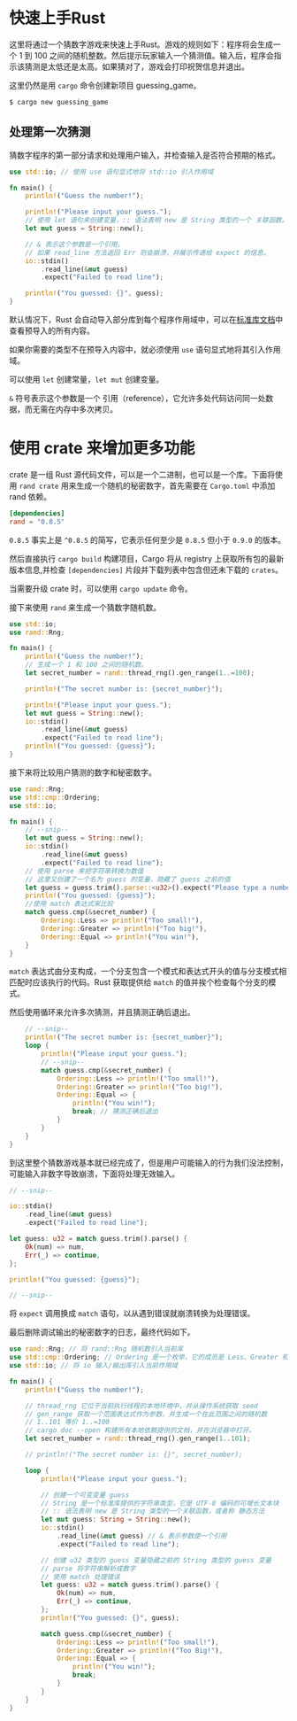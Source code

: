 # 快速上手Rust

这里将通过一个猜数字游戏来快速上手Rust。游戏的规则如下：程序将会生成一个 1 到 100 之间的随机整数。然后提示玩家输入一个猜测值。输入后，程序会指示该猜测是太低还是太高。如果猜对了，游戏会打印祝贺信息并退出。

这里仍然是用 `cargo` 命令创建新项目 guessing_game。

```bash
$ cargo new guessing_game
```

## 处理第一次猜测

猜数字程序的第一部分请求和处理用户输入，并检查输入是否符合预期的格式。

```rust
use std::io; // 使用 use 语句显式地将 std::io 引入作用域

fn main() {
    println!("Guess the number!");

    println!("Please input your guess.");
    // 使用 let 语句来创建变量，:: 语法表明 new 是 String 类型的一个 关联函数。
    let mut guess = String::new();

    // & 表示这个参数是一个引用。
    // 如果 read_line 方法返回 Err 则会崩溃，并展示传递给 expect 的信息。
    io::stdin()
        .read_line(&mut guess)
        .expect("Failed to read line");

    println!("You guessed: {}", guess);
}
```

默认情况下，Rust 会自动导入部分库到每个程序作用域中，可以在[标准库文档](https://doc.rust-lang.org/std/prelude/index.html)中查看预导入的所有内容。

如果你需要的类型不在预导入内容中，就必须使用 `use` 语句显式地将其引入作用域。

可以使用 `let` 创建常量，`let mut` 创建变量。

`&` 符号表示这个参数是一个 引用（reference），它允许多处代码访问同一处数据，而无需在内存中多次拷贝。

# 使用 crate 来增加更多功能

crate 是一组 Rust 源代码文件，可以是一个二进制，也可以是一个库。下面将使用 `rand crate` 用来生成一个随机的秘密数字，首先需要在 `Cargo.toml` 中添加 rand 依赖。

```toml
[dependencies]
rand = "0.8.5"
```

`0.8.5` 事实上是 `^0.8.5` 的简写，它表示任何至少是 `0.8.5` 但小于 `0.9.0` 的版本。

然后直接执行 `cargo build` 构建项目，Cargo 将从 registry 上获取所有包的最新版本信息,并检查 `[dependencies]` 片段并下载列表中包含但还未下载的 `crates`。

当需要升级 crate 时，可以使用 `cargo update` 命令。

接下来使用 `rand` 来生成一个猜数字随机数。

```rust
use std::io;
use rand::Rng;

fn main() {
    println!("Guess the number!");
    // 生成一个 1 和 100 之间的随机数。
    let secret_number = rand::thread_rng().gen_range(1..=100);

    println!("The secret number is: {secret_number}");

    println!("Please input your guess.");
    let mut guess = String::new();
    io::stdin()
        .read_line(&mut guess)
        .expect("Failed to read line");
    println!("You guessed: {guess}");
}
```

接下来将比较用户猜测的数字和秘密数字。

```rust
use rand::Rng;
use std::cmp::Ordering;
use std::io;

fn main() {
    // --snip--
    let mut guess = String::new();
    io::stdin()
        .read_line(&mut guess)
        .expect("Failed to read line");
    // 使用 parse 来把字符串转换为数值
    // 这里又创建了一个名为 guess 的变量，隐藏了 guess 之前的值
    let guess = guess.trim().parse::<u32>().expect("Please type a number!");
    println!("You guessed: {guess}");
    //使用 match 表达式来比较
    match guess.cmp(&secret_number) {
        Ordering::Less => println!("Too small!"),
        Ordering::Greater => println!("Too big!"),
        Ordering::Equal => println!("You win!"),
    }
}
```

`match` 表达式由分支构成，一个分支包含一个模式和表达式开头的值与分支模式相匹配时应该执行的代码。Rust 获取提供给 `match` 的值并挨个检查每个分支的模式。

然后使用循环来允许多次猜测，并且猜测正确后退出。

```rust
    // --snip--
    println!("The secret number is: {secret_number}");
    loop {
        println!("Please input your guess.");
        // --snip--
        match guess.cmp(&secret_number) {
            Ordering::Less => println!("Too small!"),
            Ordering::Greater => println!("Too big!"),
            Ordering::Equal => {
                println!("You win!");
                break; // 猜测正确后退出
            }
        }
    }
}
```
到这里整个猜数游戏基本就已经完成了，但是用户可能输入的行为我们没法控制，可能输入非数字导致崩溃，下面将处理无效输入。
```rust
// --snip--

io::stdin()
    .read_line(&mut guess)
    .expect("Failed to read line");

let guess: u32 = match guess.trim().parse() {
    Ok(num) => num,
    Err(_) => continue,
};

println!("You guessed: {guess}");

// --snip--

```
将 `expect` 调用换成 `match` 语句，以从遇到错误就崩溃转换为处理错误。

最后删除调试输出的秘密数字的日志，最终代码如下。
```rust
use rand::Rng; // 将 rand::Rng 随机数引入当前库
use std::cmp::Ordering; // Ordering 是一个枚举，它的成员是 Less、Greater 和 Equal
use std::io; // 将 io 输入/输出库引入当前作用域

fn main() {
    println!("Guess the number!");

    // thread_rng 它位于当前执行线程的本地环境中，并从操作系统获取 seed
    // gen_range 获取一个范围表达式作为参数，并生成一个在此范围之间的随机数
    // 1..101 等价 1..=100
    // cargo doc --open 构建所有本地依赖提供的文档，并在浏览器中打开。
    let secret_number = rand::thread_rng().gen_range(1..101);

    // println!("The secret number is: {}", secret_number);

    loop {
        println!("Please input your guess.");

        // 创建一个可变变量 guess
        // String 是一个标准库提供的字符串类型，它是 UTF-8 编码的可增长文本块
        // :: 语法表明 new 是 String 类型的一个关联函数，或者称 静态方法
        let mut guess: String = String::new();
        io::stdin()
            .read_line(&mut guess) // & 表示参数使一个引用
            .expect("Failed to read line");

        // 创建 u32 类型的 guess 变量隐藏之前的 String 类型的 guess 变量
        // parse 将字符串解析成数字
        // 使用 match 处理错误
        let guess: u32 = match guess.trim().parse() {
            Ok(num) => num,
            Err(_) => continue,
        };
        println!("You guessed: {}", guess);

        match guess.cmp(&secret_number) {
            Ordering::Less => println!("Too small!"),
            Ordering::Greater => println!("Too Big!"),
            Ordering::Equal => {
                println!("You win!");
                break;
            }
        }
    }
}
```
